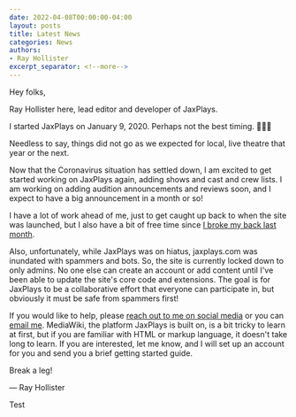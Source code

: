 ```yaml
---
date: 2022-04-08T00:00:00-04:00
layout: posts
title: Latest News
categories: News
authors:
- Ray Hollister
excerpt_separator: <!--more-->
---
```

Hey folks, 

Ray Hollister here, lead editor and developer of JaxPlays. 

I started JaxPlays on January 9, 2020. Perhaps not the best timing. 🤷🏻‍♂️

Needless to say, things did not go as we expected for local, live theatre that year or the next. 
<!--more-->
Now that the Coronavirus situation has settled down, I am excited to get started working on JaxPlays again, adding shows and cast and crew lists. I am working on adding audition announcements and reviews soon, and I expect to have a big announcement in a month or so!

I have a lot of work ahead of me, just to get caught up back to when the site was launched, but I also have a bit of free time since [I broke my back last month](https://rayhollister.com/ibrokemyback).

Also, unfortunately, while JaxPlays was on hiatus, jaxplays.com was inundated with spammers and bots. So, the site is currently locked down to only admins. No one else can create an account or add content until I've been able to update the site's core code and extensions. The goal is for JaxPlays to be a collaborative effort that everyone can participate in, but obviously it must be safe from spammers first!

If you would like to help, please [ reach out to me on social media](https://rayhollister.com) or you can [email me](mailto:jaxplayswiki@gmail.com). MediaWiki, the platform JaxPlays is built on, is a bit tricky to learn at first, but if you are familiar with HTML or markup language, it doesn't take long to learn. If you are interested, let me know, and I will set up an account for you and send you a brief getting started guide. 

Break a leg! 

— Ray Hollister 

Test
